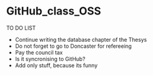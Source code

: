 # GitHub_class_OSS
TO DO LIST
- Continue writing the database chapter of the Thesys
- Do not forget to go to Doncaster for refereeing
- Pay the council tax
- Is it syncronising to GitHub?
- Add only stuff, because its funny
